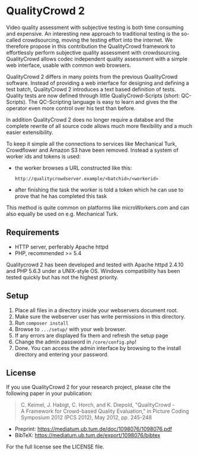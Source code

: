 QualityCrowd 2
==============

Video quality assessment with subjective testing is both time 
consuming and expensive. An interesting new approach to traditional 
testing is the so-called crowdsourcing, moving the testing effort into
the internet. We therefore propose in this contribution the 
QualityCrowd framework to effortlessly perform subjective quality 
assessment with crowdsourcing. QualityCrowd allows codec independent 
quality assessment with a simple web interface, usable with common 
web browsers.

QualityCrowd 2 differs in many points from the previous QualityCrowd software.
Instead of providing a web interface for designing and defining a test batch, 
QualityCrowd 2 introduces a text based definition of tests. Quality tests are now
defined through little QualiyCrowd-Scripts (short: QC-Scripts). The QC-Scripting language
is easy to learn and gives the the operator even more control over his test than before.

In addition QualityCrowd 2 does no longer require a databse and the complete 
rewrite of all source code allows much more flexibility and a much easier extensibility.

To keep it simple all the connections to services like Mechanical Turk, Crowdflower and
Amazon S3 have been removed. Instead a system of worker ids and tokens is used:

 - the worker browses a URL constructed like this:

	`http://qualitycrowdserver.example/<batchid>/<workerid>`

 - after finishing the task the worker is told a token which he can use to prove
 that he has completed this task

This method is quite common on platforms like microWorkers.com and can also 
equally be used on e.g. Mechanical Turk.


Requirements
------------

 - HTTP server, perferably Apache httpd
 - PHP, recommended >= 5.4

Qualitycrowd 2 has been developed and tested with Apache httpd 2.4.10 and PHP 5.6.3 under a UNIX-style OS. Windows compatibility has been tested quickly but has not the highest priority.

Setup
-----

1. Place all files in a directory inside your webservers document root.
2. Make sure the webserver user has write permissions in this directory.
3. Run `composer install`
4. Browse to `.../setup/` with your web browser.
5. If any errors are displayed fix them and refresh the setup page
6. Change the admin password in `/core/config.php`!
7. Done. You can access the admin interface by browsing to the install directory and entering your password.

License
-------

If you use QualityCrowd 2 for your research project, please cite the 
following paper in your publication:

> C. Keimel, J. Habigt, C. Horch, and K. Diepold, "QualityCrowd - <br />
> A Framework for Crowd-based Quality Evaluation," in Picture Coding <br />
> Symposium 2012 (PCS 2012), May 2012, pp. 245-248

 - Preprint: https://mediatum.ub.tum.de/doc/1098076/1098076.pdf
 - BibTeX: https://mediatum.ub.tum.de/export/1098076/bibtex

For the full license see the LICENSE file.
